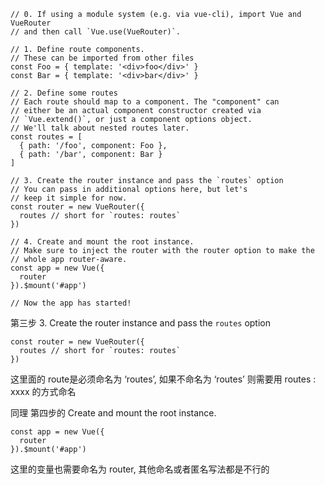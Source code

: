 ```
// 0. If using a module system (e.g. via vue-cli), import Vue and VueRouter
// and then call `Vue.use(VueRouter)`.

// 1. Define route components.
// These can be imported from other files
const Foo = { template: '<div>foo</div>' }
const Bar = { template: '<div>bar</div>' }

// 2. Define some routes
// Each route should map to a component. The "component" can
// either be an actual component constructor created via
// `Vue.extend()`, or just a component options object.
// We'll talk about nested routes later.
const routes = [
  { path: '/foo', component: Foo },
  { path: '/bar', component: Bar }
]

// 3. Create the router instance and pass the `routes` option
// You can pass in additional options here, but let's
// keep it simple for now.
const router = new VueRouter({
  routes // short for `routes: routes`
})

// 4. Create and mount the root instance.
// Make sure to inject the router with the router option to make the
// whole app router-aware.
const app = new Vue({
  router
}).$mount('#app')

// Now the app has started!
```
第三步 3. Create the router instance and pass the `routes` option
```
const router = new VueRouter({
  routes // short for `routes: routes`
})
```
这里面的 route是必须命名为 ‘routes’, 如果不命名为 ‘routes’ 则需要用 routes : xxxx 的方式命名

同理 第四步的 Create and mount the root instance.
```
const app = new Vue({
  router
}).$mount('#app')
```
这里的变量也需要命名为 router, 其他命名或者匿名写法都是不行的
